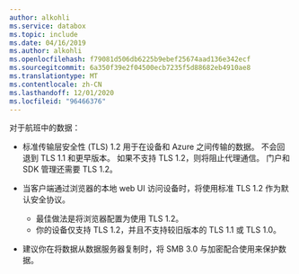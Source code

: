 ```yaml
---
author: alkohli
ms.service: databox
ms.topic: include
ms.date: 04/16/2019
ms.author: alkohli
ms.openlocfilehash: f79081d506db6225b9ebef25674aad136e342ecf
ms.sourcegitcommit: 6a350f39e2f04500ecb7235f5d88682eb4910ae8
ms.translationtype: MT
ms.contentlocale: zh-CN
ms.lasthandoff: 12/01/2020
ms.locfileid: "96466376"
---
```

对于航班中的数据：

- 标准传输层安全性 (TLS) 1.2 用于在设备和 Azure 之间传输的数据。 不会回退到 TLS 1.1 和更早版本。 如果不支持 TLS 1.2，则将阻止代理通信。 门户和 SDK 管理还需要 TLS 1.2。
- 当客户端通过浏览器的本地 web UI 访问设备时，将使用标准 TLS 1.2 作为默认安全协议。

  - 最佳做法是将浏览器配置为使用 TLS 1.2。
  - 你的设备仅支持 TLS 1.2，并且不支持较旧版本的 TLS 1.1 或 TLS 1.0。
- 建议你在将数据从数据服务器复制时，将 SMB 3.0 与加密配合使用来保护数据。
